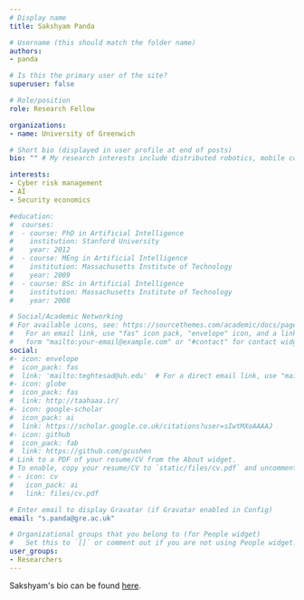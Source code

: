 ```yaml
---
# Display name
title: Sakshyam Panda

# Username (this should match the folder name)
authors:
- panda

# Is this the primary user of the site?
superuser: false

# Role/position
role: Research Fellow

organizations:
- name: University of Greenwich

# Short bio (displayed in user profile at end of posts)
bio: "" # My research interests include distributed robotics, mobile computing and programmable matter.

interests:
- Cyber risk management
- AI
- Security economics

#education:
#  courses:
#  - course: PhD in Artificial Intelligence
#    institution: Stanford University
#    year: 2012
#  - course: MEng in Artificial Intelligence
#    institution: Massachusetts Institute of Technology
#    year: 2009
#  - course: BSc in Artificial Intelligence
#    institution: Massachusetts Institute of Technology
#    year: 2008

# Social/Academic Networking
# For available icons, see: https://sourcethemes.com/academic/docs/page-builder/#icons
#   For an email link, use "fas" icon pack, "envelope" icon, and a link in the
#   form "mailto:your-email@example.com" or "#contact" for contact widget.
social:
#- icon: envelope
#  icon_pack: fas
#  link: 'mailto:teghtesad@uh.edu'  # For a direct email link, use "mailto:test@example.org".
#- icon: globe
#  icon_pack: fas
#  link: http://taahaaa.ir/
#- icon: google-scholar
#  icon_pack: ai
#  link: https://scholar.google.co.uk/citations?user=sIwtMXoAAAAJ
#- icon: github
#  icon_pack: fab
#  link: https://github.com/gcushen
# Link to a PDF of your resume/CV from the About widget.
# To enable, copy your resume/CV to `static/files/cv.pdf` and uncomment the lines below.
# - icon: cv
#   icon_pack: ai
#   link: files/cv.pdf

# Enter email to display Gravatar (if Gravatar enabled in Config)
email: "s.panda@gre.ac.uk"

# Organizational groups that you belong to (for People widget)
#   Set this to `[]` or comment out if you are not using People widget.
user_groups:
- Researchers
---
```


Sakshyam's bio can be found [here](https://sakshyampanda.com/).
